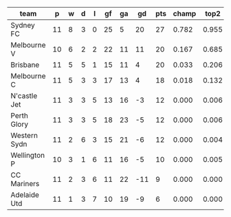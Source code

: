 |     team     | p  | w | d | l | gf | ga | gd  | pts | champ | top2  | top3  | top4  |  5-7  | bot4  | bot3  | bot2  |
|--------------|----|---|---|---|----|----|-----|-----|-------|-------|-------|-------|-------|-------|-------|-------|
| Sydney FC    | 11 | 8 | 3 | 0 | 25 |  5 |  20 |  27 | 0.782 | 0.955 | 0.992 | 0.999 | 0.001 | 0.000 | 0.000 | 0.000|
| Melbourne V  | 10 | 6 | 2 | 2 | 22 | 11 |  11 |  20 | 0.167 | 0.685 | 0.889 | 0.972 | 0.028 | 0.001 | 0.000 | 0.000|
| Brisbane     | 11 | 5 | 5 | 1 | 15 | 11 |   4 |  20 | 0.033 | 0.206 | 0.569 | 0.836 | 0.156 | 0.024 | 0.008 | 0.002|
| Melbourne C  | 11 | 5 | 3 | 3 | 17 | 13 |   4 |  18 | 0.018 | 0.132 | 0.424 | 0.751 | 0.231 | 0.045 | 0.019 | 0.005|
| N'castle Jet | 11 | 3 | 3 | 5 | 13 | 16 |  -3 |  12 | 0.000 | 0.006 | 0.035 | 0.119 | 0.582 | 0.489 | 0.300 | 0.149|
| Perth Glory  | 11 | 3 | 3 | 5 | 18 | 23 |  -5 |  12 | 0.000 | 0.006 | 0.037 | 0.124 | 0.557 | 0.508 | 0.319 | 0.164|
| Western Sydn | 11 | 2 | 6 | 3 | 15 | 21 |  -6 |  12 | 0.000 | 0.004 | 0.027 | 0.098 | 0.536 | 0.556 | 0.366 | 0.188|
| Wellington P | 10 | 3 | 1 | 6 | 11 | 16 |  -5 |  10 | 0.000 | 0.005 | 0.024 | 0.082 | 0.522 | 0.582 | 0.396 | 0.220|
| CC Mariners  | 11 | 2 | 3 | 6 | 11 | 22 | -11 |   9 | 0.000 | 0.000 | 0.003 | 0.013 | 0.221 | 0.881 | 0.767 | 0.594|
| Adelaide Utd | 11 | 1 | 3 | 7 | 10 | 19 |  -9 |   6 | 0.000 | 0.000 | 0.001 | 0.008 | 0.167 | 0.913 | 0.825 | 0.677|
